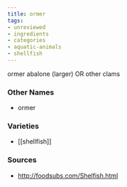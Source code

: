 ```yaml
---
title: ormer
tags:
- unreviewed
- ingredients
- categories
- aquatic-animals
- shellfish
---
```

ormer abalone (larger) OR other clams

### Other Names

* ormer

### Varieties

* [[shellfish]]

### Sources
* http://foodsubs.com/Shelfish.html

